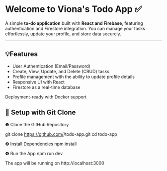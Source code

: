 # Welcome to Viona's Todo App ✅  

A simple **to-do application** built with **React and Firebase**, featuring authentication and Firestore integration. You can manage your tasks effortlessly, update your profile, and store data securely.  

---

## 💡Features
- User Authentication (Email/Password)
- Create, View, Update, and Delete (CRUD) tasks
- Profile management with the ability to update profile details
- Responsive UI with React
- Firestore as a real-time database

Deployment-ready with Docker support

## 🔧 Setup with Git Clone
❶ Clone the GitHub Repository

git clone https://github.com/<your-username>/todo-app.git
cd todo-app

❷ Install Dependencies
npm install

❹ Run the App
npm run dev

The app will be running on http://localhost:3000
